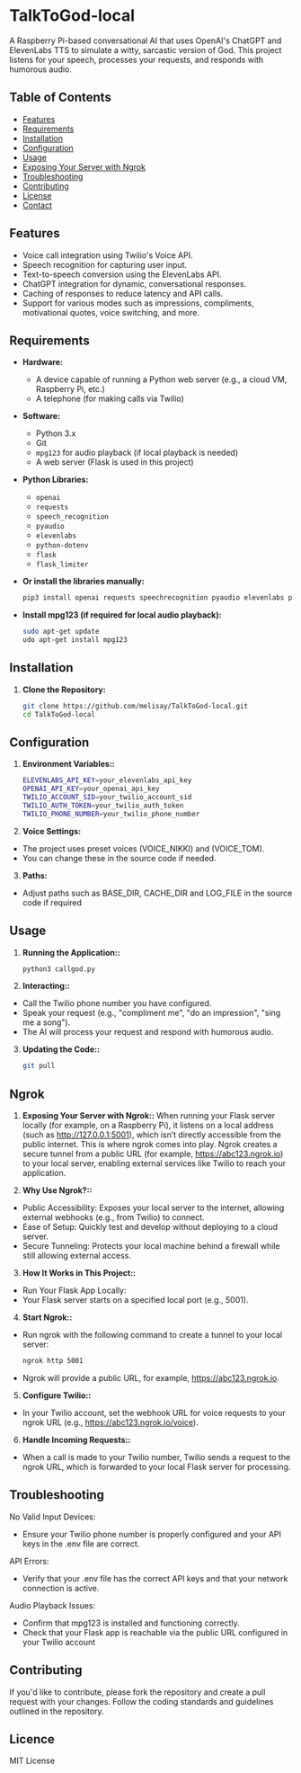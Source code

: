# TalkToGod-local

A Raspberry Pi-based conversational AI that uses OpenAI's ChatGPT and ElevenLabs TTS to simulate a witty, sarcastic version of God. This project listens for your speech, processes your requests, and responds with humorous audio.

## Table of Contents

- [Features](#features)
- [Requirements](#requirements)
- [Installation](#installation)
- [Configuration](#configuration)
- [Usage](#usage)
- [Exposing Your Server with Ngrok](#Ngrok)
- [Troubleshooting](#troubleshooting)
- [Contributing](#contributing)
- [License](#license)
- [Contact](#contact)

## Features

- Voice call integration using Twilio's Voice API.
- Speech recognition for capturing user input.
- Text-to-speech conversion using the ElevenLabs API.
- ChatGPT integration for dynamic, conversational responses.
- Caching of responses to reduce latency and API calls.
- Support for various modes such as impressions, compliments, motivational quotes, voice switching, and more.

## Requirements

- **Hardware:**
  - A device capable of running a Python web server (e.g., a cloud VM, Raspberry Pi, etc.)
  - A telephone (for making calls via Twilio)

- **Software:**
  - Python 3.x
  - Git
  - `mpg123` for audio playback (if local playback is needed)
  - A web server (Flask is used in this project)

- **Python Libraries:**
  - `openai`
  - `requests`
  - `speech_recognition`
  - `pyaudio`
  - `elevenlabs`
  - `python-dotenv`
  - `flask`
  - `flask_limiter`

- **Or install the libraries manually:**
   ```bash
   pip3 install openai requests speechrecognition pyaudio elevenlabs python-dotenv flask flask-limiter twilio ngrok vosk

- **Install mpg123 (if required for local audio playback):**
   ```bash
   sudo apt-get update
   udo apt-get install mpg123


## Installation

1. **Clone the Repository:**
   ```bash
   git clone https://github.com/melisay/TalkToGod-local.git
   cd TalkToGod-local

## Configuration

1. **Environment Variables::**
   ```bash
   ELEVENLABS_API_KEY=your_elevenlabs_api_key
   OPENAI_API_KEY=your_openai_api_key
   TWILIO_ACCOUNT_SID=your_twilio_account_sid
   TWILIO_AUTH_TOKEN=your_twilio_auth_token
   TWILIO_PHONE_NUMBER=your_twilio_phone_number

2. **Voice Settings:**
- The project uses preset voices (VOICE_NIKKI) and (VOICE_TOM). 
- You can change these in the source code if needed.

3. **Paths:**
- Adjust paths such as BASE_DIR, CACHE_DIR and LOG_FILE in the source code if required

## Usage

1. **Running the Application::**
   ```bash
   python3 callgod.py

2. **Interacting::**
- Call the Twilio phone number you have configured.
- Speak your request (e.g., "compliment me", "do an impression", "sing me a song").
- The AI will process your request and respond with humorous audio.

3. **Updating the Code::**
   ```bash
   git pull

## Ngrok

1. **Exposing Your Server with Ngrok::**
When running your Flask server locally (for example, on a Raspberry Pi), it listens on a local address (such as http://127.0.0.1:5001), which isn’t directly accessible from the public internet. This is where ngrok comes into play. Ngrok creates a secure tunnel from a public URL (for example, https://abc123.ngrok.io) to your local server, enabling external services like Twilio to reach your application.

2. **Why Use Ngrok?::**
- Public Accessibility: Exposes your local server to the internet, allowing external webhooks (e.g., from Twilio) to connect.
- Ease of Setup: Quickly test and develop without deploying to a cloud server.
- Secure Tunneling: Protects your local machine behind a firewall while still allowing external access.

3. **How It Works in This Project::**
- Run Your Flask App Locally:
- Your Flask server starts on a specified local port (e.g., 5001).

4. **Start Ngrok::**
- Run ngrok with the following command to create a tunnel to your local server:
   ```bash
   ngrok http 5001

- Ngrok will provide a public URL, for example, https://abc123.ngrok.io.

5. **Configure Twilio::**
- In your Twilio account, set the webhook URL for voice requests to your ngrok URL (e.g., https://abc123.ngrok.io/voice).

6. **Handle Incoming Requests::**
- When a call is made to your Twilio number, Twilio sends a request to the ngrok URL, which is forwarded to your local Flask server for processing.


## Troubleshooting

No Valid Input Devices:
- Ensure your Twilio phone number is properly configured and your API keys in the .env file are correct.

API Errors:
- Verify that your .env file has the correct API keys and that your network connection is active.

Audio Playback Issues:
- Confirm that mpg123 is installed and functioning correctly.
- Check that your Flask app is reachable via the public URL configured in your Twilio account

## Contributing

If you'd like to contribute, please fork the repository and create a pull request with your changes. Follow the coding standards and guidelines outlined in the repository.

## Licence
MIT License